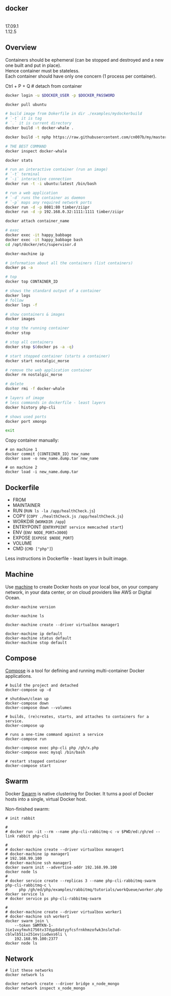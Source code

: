 docker
-
<br>17.09.1
<br>1.12.5

## Overview

Containers should be ephemeral (can be stopped and destroyed and a new one built and put in place).
<br>Hence container must be stateless.
<br>Each container should have only one concern (1 process per container).

Ctrl + P + Q # detach from container

````bash
docker login -u $DOCKER_USER -p $DOCKER_PASSWORD

docker pull ubuntu

# build image from Dokerfile in dir ./examples/mydockerbuild
# `-t` it is tag
# `.` it is current directory 
docker build -t docker-whale .

docker build -t nphp https://raw.githubusercontent.com/cn007b/my/master/docker/php-nginx/Dockerfile?latest

# THE BEST COMMAND
docker inspect docker-whale

docker stats

# run an interactive container (run an image)
# `-t` terminal
# `-i` interactive connection
docker run -t -i ubuntu:latest /bin/bash

# run a web application
# `-d` runs the container as daemon
# `-p` maps any required network ports
docker run -d -p 8081:80 timber/ziipr
docker run -d -p 192.168.0.32:1111:1111 timber/ziipr

docker attach container_name

# exec
docker exec -it happy_babbage
docker exec -it happy_babbage bash
cd /opt/docker/etc/supervisor.d

docker-machine ip

# information about all the containers (list containers)
docker ps -a

# top
docker top CONTAINER_ID

# shows the standard output of a container
docker logs
# follow
docker logs -f

# show containers & images
docker images

# stop the running container
docker stop

# stop all containers
docker stop $(docker ps -a -q)

# start stopped container (starts a container)
docker start nostalgic_morse

# remove the web application container
docker rm nostalgic_morse

# delete
docker rmi -f docker-whale

# layers of image
# less commands in dockerfile - least layers
docker history php-cli

# shows used ports
docker port xmongo

exit
````

Copy container manually:

````
# on machine 1
docker commit {CONTEINER_ID} new_name
docker save -o new_name.dump.tar new_name

# on machine 2
docker load -i new_name.dump.tar
````

## Dockerfile

* FROM
* MAINTAINER
* RUN (`RUN ls -la /app/healthCheck.js`)
* COPY (`COPY ./healthCheck.js /app/healthCheck.js`)
* WORKDIR (`WORKDIR /app`)
* ENTRYPOINT (`ENTRYPOINT service memcached start`)
* ENV (`ENV NODE_PORT=3000`)
* EXPOSE (`EXPOSE $NODE_PORT`)
* VOLUME
* CMD (`CMD ["php"]`)

Less instructions in Dockerfile - least layers in built image.

## Machine

Use [machine](https://docs.docker.com/machine) to create Docker hosts on your local box,
on your company network, in your data center,
or on cloud providers like AWS or Digital Ocean.

````
docker-machine version

docker-machine ls

docker-machine create --driver virtualbox manager1

docker-machine ip default
docker-machine status default
docker-machine stop default
````

## Compose

[Compose](https://docs.docker.com/compose) is a tool
for defining and running multi-container Docker applications.

````
# build the project and detached
docker-compose up -d

# shutdown/clean up
docker-compose down
docker-compose down --volumes

# builds, (re)creates, starts, and attaches to containers for a service.
docker-compose up

# runs a one-time command against a service
docker-compose run

docker-compose exec php-cli php /gh/x.php
docker-compose exec mysql /bin/bash

# restart stopped container
docker-compose start
````

## Swarm

Docker [Swarm](https://docs.docker.com/swarm) is native clustering for Docker.
It turns a pool of Docker hosts into a single, virtual Docker host.

Non-finished swarm:

````
# init rabbit

#
# docker run -it --rm --name php-cli-rabbitmq-c -v $PWD/ed:/gh/ed --link rabbit php-cli

#
# docker-machine create --driver virtualbox manager1
# docker-machine ip manager1
# 192.168.99.100
# docker-machine ssh manager1
docker swarm init --advertise-addr 192.168.99.100
docker node ls
#
# docker service create --replicas 3 --name php-cli-rabbitmq-swarm php-cli-rabbitmq-c \
#     php /gh/ed/php/examples/rabbitmq/tutorials/workQueue/worker.php
docker service ls
# docker service ps php-cli-rabbitmq-swarm

#
# docker-machine create --driver virtualbox worker1
# docker-machine ssh worker1
docker swarm join \
    --token SWMTKN-1-3ie1vxyfmvh1756tv37dyp8datyyfcsfrnkhmzofwk3nsle7ud-cblwlb51iv251evjiudwxs6li \
    192.168.99.100:2377
docker node ls
````

## Network

````
# list these networks
docker network ls

docker network create --driver bridge x_node_mongo
docker network inspect x_node_mongo
````

